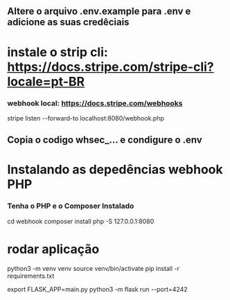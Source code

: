 ## Altere o arquivo .env.example para .env e adicione as suas credêciais

# instale o strip cli: https://docs.stripe.com/stripe-cli?locale=pt-BR

### webhook local: https://docs.stripe.com/webhooks
stripe listen --forward-to localhost:8080/webhook.php

## Copia o codigo whsec_... e condigure o .env

# Instalando as depedências webhook PHP
### Tenha o PHP e o Composer Instalado
cd webhook
composer install
php -S 127.0.0.1:8080

# rodar aplicação
python3 -m venv venv
source venv/bin/activate
pip install -r requirements.txt

export FLASK_APP=main.py
python3 -m flask run --port=4242



